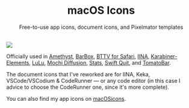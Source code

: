 <h1 align="center">macOS Icons</h1>

<p align="center">Free-to-use app icons, document icons, and Pixelmator templates</p>

<br>
<img src="https://user-images.githubusercontent.com/101254295/234857706-1e0cb23e-a36f-42db-b760-17eab6c9c815.png">
<br>

Officially used in [Amethyst](https://github.com/ianyh/Amethyst), [BarBox](https://github.com/MuhammedKpln/barbox), [BTTV for Safari](https://github.com/strumswell/BTTV-for-Safari), [IINA](https://github.com/iina/iina), [Karabiner-Elements](https://github.com/pqrs-org/Karabiner-Elements), [LuLu](https://github.com/objective-see/LuLu), [Mochi Diffusion](https://github.com/godly-devotion/MochiDiffusion), [Stats](https://github.com/exelban/stats), [Swift Quit](https://github.com/onebadidea/swiftquit), and [TomatoBar](https://github.com/ivoronin/TomatoBar).

The document icons that I've reworked are for IINA, Keka, VSCode/VSCodium & CodeRunner ― or any code editor (in this case I advice to choose the CodeRunner one, since it's more complete).

You can also find my app icons on <a target="_blank" href="https://macosicons.com/#/u/Zabriskije">macOSicons</a>.
